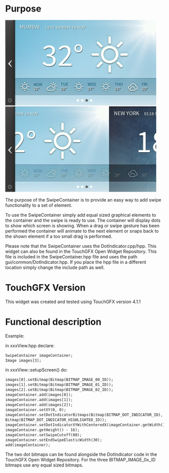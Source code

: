 Purpose
========

![example](screenshots/img00.bmp "Example")
![example](screenshots/img01.bmp "Example")

The purpose of the SwipeContainer is to provide an easy way to add swipe functionality to a set of element. 

To use the SwipeContainer simply add equal sized graphical elements to the container and the swipe is ready to use.
The container will display dots to show which screen is showing. When a drag or swipe gesture has been performed 
the container will animate to the next element or snaps back to the shown element if a too small drag is performed.

Please note that the SwipeContainer uses the DotIndicator.cpp/hpp. This widget can also be found in the TouchGFX Open Widget Repository. This file is included in the SwipeContainer.hpp file and uses the path gui/common/DotIndicator.hpp. If you place the hpp file in a different location simply change the include path as well.

TouchGFX Version
=================

This widget was created and tested using TouchGFX version 4.1.1

Functional description
======================

Example:

in xxxView.hpp declare:

    SwipeContainer imageContainer;
    Image images[3];

in xxxView::setupScreen() do:

    images[0].setBitmap(Bitmap(BITMAP_IMAGE_00_ID));
    images[1].setBitmap(Bitmap(BITMAP_IMAGE_01_ID));
    images[2].setBitmap(Bitmap(BITMAP_IMAGE_02_ID));
    imageContainer.add(images[0]);
    imageContainer.add(images[1]);
    imageContainer.add(images[2]);
    imageContainer.setXY(0, 0);
    imageContainer.setDotIndicatorBitmaps(Bitmap(BITMAP_DOT_INDICATOR_ID), Bitmap(BITMAP_DOT_INDICATOR_HIGHLIGHTED_ID));
    imageContainer.setDotIndicatorXYWithCenteredX(imageContainer.getWidth()/2, imageContainer.getHeight() - 16);
    imageContainer.setSwipeCutoff(80);
    imageContainer.setEndSwipeElasticWidth(30);
    add(imageContainer);  
 
The two dot bitmaps can be found alongside the DotIndicator code in the TouchGFX Open Widget Repository. For the three BITMAP_IMAGE_0x_ID bitmaps use any equal sized bitmaps.
